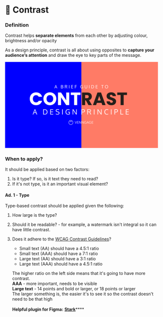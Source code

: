 # 🔲 Contrast

### Definition

Contrast helps **separate elements** from each other by adjusting colour, brightness and/or opacity

As a design principle, contrast is all about using opposites to **capture your audience’s attention** and draw the eye to key parts of the message.

![](<../.gitbook/assets/image (9).png>)

### When to apply?

It should be applied based on two factors:

1. Is it type? If so, is it text they need to read?
2. If it's not type, is it an important visual element?

#### Ad. 1 - Type

Type-based contrast should be applied given the following:

1. How large is the type?
2. Should it be readable? - for example, a watermark isn't integral so it can have little contrast.&#x20;
3.  Does it adhere to the [WCAG Contrast Guidelines](https://webaim.org/articles/contrast/#sc143)?

    * Small text (AA) should have a 4.5:1 ratio
    * Small text (AAA) should have a 7:1 ratio
    * Large text (AA) should have a 3:1 ratio
    * Large text (AAA) should have a 4.5:1 ratio

    The higher ratio on the left side means that it's going to have more contrast. \
    **AAA** - more important, needs to be visible\
    **Large text** - 14 points and bold or larger, or 18 points or larger\
    The larger something is, the easier it's to see it so the contrast doesn't need to be that high\
    \
    **Helpful plugin for Figma:** [**Stark**](https://www.figma.com/community/plugin/732603254453395948/Stark)****

